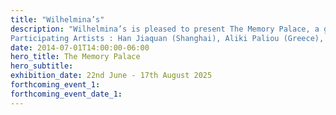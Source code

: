 ```yaml
---
title: "Wilhelmina’s"
description: "Wilhelmina’s is pleased to present The Memory Palace, a group exhibition where eight international artists explore the ways in which art accesses human and spiritual knowledge be it stored in nature, the psyche or mythological structures. Each artist’s body of work corresponds to a chamber in the Memory Palace housed by Wilhelmina’s on the island of Hydra between the 22nd June – 17th August 2025.
Participating Artists : Han Jiaquan (Shanghai), Aliki Paliou (Greece), Helmut Grill (Austria), Zélie Nguyen (France), Yoab Vera (Mexico), Sophie Whettnall (Belgium), Shahla Friberg (Canada), Val Smets (Luxembourg)."
date: 2014-07-01T14:00:00-06:00
hero_title: The Memory Palace
hero_subtitle:
exhibition_date: 22nd June - 17th August 2025
forthcoming_event_1:
forthcoming_event_date_1:
---
```

